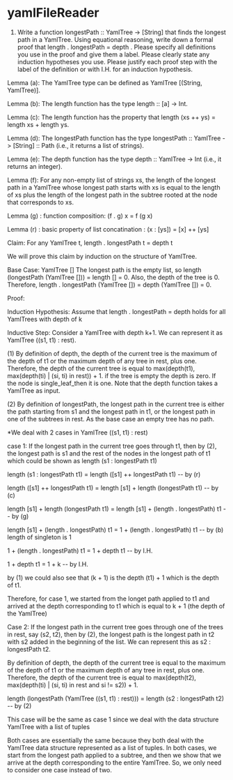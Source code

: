 # yamlFileReader
1. Write a function longestPath :: YamlTree -> [String] that finds the longest path in a YamlTree. Using equational reasoning, write down a formal proof that length . longestPath = depth . Please specify all definitions you use in the proof and give them a label. Please clearly state any induction hypotheses you use. Please justify each proof step with the label of the definition or with I.H. for an induction hypothesis.

Lemma (a): The YamlTree type can be defined as YamlTree [(String, YamlTree)].

Lemma (b): The length function has the type length :: [a] -> Int.

Lemma (c): The length function has the property that length (xs ++ ys) = length xs + length ys.

Lemma (d): The longestPath function has the type longestPath :: YamlTree -> [String] :: Path (i.e., it returns a list of strings).

Lemma (e): The depth function has the type depth :: YamlTree -> Int (i.e., it returns an integer).

Lemma (f): For any non-empty list of strings xs, the length of the longest path in a YamlTree whose longest path starts with xs is equal to the length of xs plus the length of the longest path in the subtree rooted at the node that corresponds to xs.

Lemma (g) : function composition: (f . g) x = f (g x)

Lemma (r) : basic property of list concatination : (x : [ys]) = [x] ++ [ys]

Claim: For any YamlTree t, length . longestPath t = depth t

We will prove this claim by induction on the structure of YamlTree.

Base Case: YamlTree []
The longest path is the empty list, so length (longestPath (YamlTree [])) = length [] = 0. Also, the depth of the tree is 0. Therefore, length . longestPath (YamlTree []) = depth (YamlTree []) = 0.

Proof:

Induction Hypothesis:
Assume that length . longestPath = depth holds for all YamlTrees with depth of k

Inductive Step:
Consider a YamlTree with depth k+1. We can represent it as YamlTree ((s1, t1) : rest).

(1) By definition of depth, the depth of the current tree is the maximum of the depth of t1 or the maximum depth of any tree in rest, plus one. 
Therefore, the depth of the current tree is equal to max(depth(t1), max(depth(ti) | (si, ti) in rest)) + 1. 
if the tree is empty the depth is zero. If the node is single_leaf_then it is one. Note that the depth function takes a YamlTree as input.

(2) By definition of longestPath, the longest path in the current tree is either the path starting from s1 and the longest path in t1, or the longest path in one of the subtrees in rest. As the base case an empty tree has no path. 

*We deal with 2 cases in YamlTree ((s1, t1) : rest) 

case 1:
If the longest path in the current tree goes through t1, then by (2), the longest path is s1 and the rest of the nodes in the longest path of t1 which could be shown as length (s1 : longestPath t1)

length (s1 : longestPath t1) = length ([s1] ++ longestPath t1) -- by (r)

length ([s1] ++ longestPath t1) = length [s1] + length (longestPath t1) -- by (c)

length [s1] + length (longestPath t1) = length [s1] + (length . longestPath) t1 -- by (g) 

length [s1] + (length . longestPath) t1 = 1 + (length . longestPath) t1 -- by (b) length of singleton is 1

1 + (length . longestPath) t1 = 1 + depth t1 -- by I.H.

1 + depth t1 = 1 + k -- by I.H.

by (1) we could also see that (k + 1) is the depth (t1) + 1 which is the depth of t1.

Therefore, for case 1, we started from the longet path applied to t1 and arrived at the depth corresponding to t1 which is equal to k + 1 (the depth of the YamlTree) 

Case 2:
If the longest path in the current tree goes through one of the trees in rest, say (s2, t2), then by (2), the longest path is the longest path in t2 with s2 added in the beginning of the list. We can represent this as s2 : longestPath t2.

By definition of depth, the depth of the current tree is equal to the maximum of the depth of t1 or the maximum depth of any tree in rest, plus one. Therefore, the depth of the current tree is equal to max(depth(t2), max(depth(ti) | (si, ti) in rest and si != s2)) + 1.

length (longestPath (YamlTree ((s1, t1) : rest))) = length (s2 : longestPath t2) -- by (2) 

This case will be the same as case 1 since we deal with the data structure YamlTree with a list of tuples 

Both cases are essentially the same because they both deal with the YamlTree data structure represented as a list of tuples. In both cases, we start from the longest path applied to a subtree, and then we show that we arrive at the depth corresponding to the entire YamlTree. So, we only need to consider one case instead of two.

